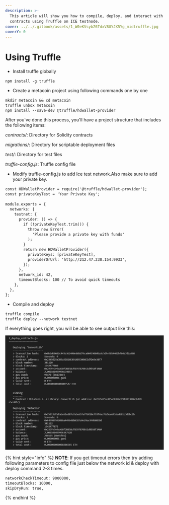 ```yaml
---
description: >-
  This article will show you how to compile, deploy, and interact with smart
  contracts using Truffle on ICE testnode.
cover: ../../.gitbook/assets/1_W0eKVsybZ6TdxV8UYJX5Yg_midtruffle.jpg
coverY: 0
---
```


# Using Truffle

* Install truffle globally

```
npm install -g truffle
```

* Create a metacoin project using following commands one by one

```
mkdir metacoin && cd metacoin
truffle unbox metacoin 
npm install --save-dev @truffle/hdwallet-provider
```

After you've done this process, you'll have a project structure that includes the following items:&#x20;

&#x20;_contracts/_: Directory for Solidity contracts&#x20;

_migrations/_: Directory for scriptable deployment files&#x20;

_test/_: Directory for test files&#x20;

_truffle-config.js_: Truffle config file&#x20;

* Modify truffle-config.js to add Ice test network.Also make sure to add your private key.

```
const HDWalletProvider = require('@truffle/hdwallet-provider');
const privateKeyTest = 'Your Private Key';

module.exports = {
  networks: {
    testnet: {
      provider: () => {
        if (!privateKeyTest.trim()) {
          throw new Error(
            'Please provide a private key with funds'    
          );
        }
        return new HDWalletProvider({
          privateKeys: [privateKeyTest],
          providerOrUrl: 'http://212.47.230.154:9933',
        });
      },
      network_id: 42,
      timeoutBlocks: 100 // To avoid quick timeouts
    },
  },
};
```

* Compile and deploy

```
truffle compile
truffle deploy --network testnet
```

If everything goes right, you will be able to see output like this:&#x20;

![](../../.gitbook/assets/sc1.png)

{% hint style="info" %}
**NOTE**: If you get timeout errors then try adding following parameters to config file just below the network id & deploy with deploy command 2-3 times.

```
networkCheckTimeout: 9000000,
timeoutBlocks: 10000,
skipDryRun: true,
```
{% endhint %}

